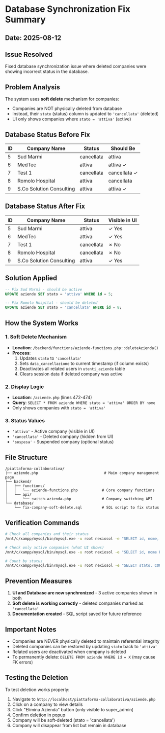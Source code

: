 # Database Synchronization Fix Summary

## Date: 2025-08-12

## Issue Resolved
Fixed database synchronization issue where deleted companies were showing incorrect status in the database.

## Problem Analysis
The system uses **soft delete** mechanism for companies:
- Companies are NOT physically deleted from database
- Instead, their `stato` (status) column is updated to `'cancellata'` (deleted)
- UI only shows companies where `stato = 'attiva'` (active)

## Database Status Before Fix
| ID | Company Name | Status | Should Be |
|----|-------------|--------|-----------|
| 5 | Sud Marmi | cancellata | attiva |
| 6 | MedTec | attiva | attiva ✓ |
| 7 | Test 1 | cancellata | cancellata ✓ |
| 8 | Romolo Hospital | attiva | cancellata |
| 9 | S.Co Solution Consulting | attiva | attiva ✓ |

## Database Status After Fix
| ID | Company Name | Status | Visible in UI |
|----|-------------|--------|---------------|
| 5 | Sud Marmi | attiva | ✓ Yes |
| 6 | MedTec | attiva | ✓ Yes |
| 7 | Test 1 | cancellata | ✗ No |
| 8 | Romolo Hospital | cancellata | ✗ No |
| 9 | S.Co Solution Consulting | attiva | ✓ Yes |

## Solution Applied
```sql
-- Fix Sud Marmi - should be active
UPDATE aziende SET stato = 'attiva' WHERE id = 5;

-- Fix Romolo Hospital - should be deleted
UPDATE aziende SET stato = 'cancellata' WHERE id = 8;
```

## How the System Works

### 1. Soft Delete Mechanism
- **Location**: `/backend/functions/aziende-functions.php::deleteAzienda()`
- **Process**:
  1. Updates `stato` to `'cancellata'`
  2. Sets `data_cancellazione` to current timestamp (if column exists)
  3. Deactivates all related users in `utenti_aziende` table
  4. Clears session data if deleted company was active

### 2. Display Logic
- **Location**: `/aziende.php` (lines 472-474)
- **Query**: `SELECT * FROM aziende WHERE stato = 'attiva' ORDER BY nome`
- Only shows companies with `stato = 'attiva'`

### 3. Status Values
- `'attiva'` - Active company (visible in UI)
- `'cancellata'` - Deleted company (hidden from UI)
- `'sospesa'` - Suspended company (optional status)

## File Structure
```
/piattaforma-collaborativa/
├── aziende.php                              # Main company management page
├── backend/
│   ├── functions/
│   │   └── aziende-functions.php           # Core company functions
│   └── api/
│       └── switch-azienda.php              # Company switching API
└── database/
    └── fix-company-soft-delete.sql         # SQL script to fix status
```

## Verification Commands
```bash
# Check all companies and their status
/mnt/c/xampp/mysql/bin/mysql.exe -u root nexiosol -e "SELECT id, nome, stato FROM aziende ORDER BY id;"

# Check only active companies (what UI shows)
/mnt/c/xampp/mysql/bin/mysql.exe -u root nexiosol -e "SELECT id, nome FROM aziende WHERE stato = 'attiva' ORDER BY nome;"

# Count by status
/mnt/c/xampp/mysql/bin/mysql.exe -u root nexiosol -e "SELECT stato, COUNT(*) as total FROM aziende GROUP BY stato;"
```

## Prevention Measures
1. **UI and Database are now synchronized** - 3 active companies shown in both
2. **Soft delete is working correctly** - deleted companies marked as `'cancellata'`
3. **Documentation created** - SQL script saved for future reference

## Important Notes
- Companies are NEVER physically deleted to maintain referential integrity
- Deleted companies can be restored by updating `stato` back to `'attiva'`
- Related users are deactivated when company is deleted
- To permanently delete: `DELETE FROM aziende WHERE id = X` (may cause FK errors)

## Testing the Deletion
To test deletion works properly:
1. Navigate to `http://localhost/piattaforma-collaborativa/aziende.php`
2. Click on a company to view details
3. Click "Elimina Azienda" button (only visible to super_admin)
4. Confirm deletion in popup
5. Company will be soft-deleted (stato = 'cancellata')
6. Company will disappear from list but remain in database
